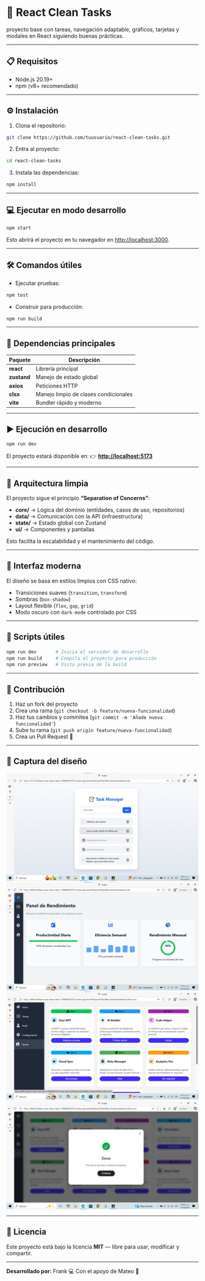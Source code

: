 # 🧹 React Clean Tasks

proyecto base con tareas, navegación adaptable, gráficos, tarjetas y modales en React siguiendo buenas prácticas.

---

## 📋 Requisitos

- Node.js 20.19+  
- npm (v8+ recomendado)

---

## ⚙️ Instalación

1. Clona el repositorio:

```bash
git clone https://github.com/tuusuario/react-clean-tasks.git
````

2. Entra al proyecto:

```bash
cd react-clean-tasks
```

3. Instala las dependencias:

```bash
npm install
```

---

## 💻 Ejecutar en modo desarrollo

```bash
npm start
```

Esto abrirá el proyecto en tu navegador en [http://localhost:3000](http://localhost:3000).

---

## 🛠️ Comandos útiles

* Ejecutar pruebas:

```bash
npm test
```

* Construir para producción:

```bash
npm run build
```

---

## 🧩 Dependencias principales

| Paquete     | Descripción                           |
| ----------- | ------------------------------------- |
| **react**   | Librería principal                    |
| **zustand** | Manejo de estado global               |
| **axios**   | Peticiones HTTP                       |
| **clsx**    | Manejo limpio de clases condicionales |
| **vite**    | Bundler rápido y moderno              |

---

## ▶️ Ejecución en desarrollo

```bash
npm run dev
```

El proyecto estará disponible en:
👉 **[http://localhost:5173](http://localhost:5173)**

---

## 🧠 Arquitectura limpia

El proyecto sigue el principio **“Separation of Concerns”**:

* **core/** → Lógica del dominio (entidades, casos de uso, repositorios)
* **data/** → Comunicación con la API (infraestructura)
* **state/** → Estado global con Zustand
* **ui/** → Componentes y pantallas

Esto facilita la escalabilidad y el mantenimiento del código.

---

## 🎨 Interfaz moderna

El diseño se basa en estilos limpios con CSS nativo:

* Transiciones suaves (`transition`, `transform`)
* Sombras (`box-shadow`)
* Layout flexible (`flex`, `gap`, `grid`)
* Modo oscuro con `dark-mode` controlado por CSS

---

## 🧰 Scripts útiles

```bash
npm run dev       # Inicia el servidor de desarrollo
npm run build     # Compila el proyecto para producción
npm run preview   # Vista previa de la build
```

---

## 🤝 Contribución

1. Haz un fork del proyecto
2. Crea una rama (`git checkout -b feature/nueva-funcionalidad`)
3. Haz tus cambios y commitea (`git commit -m 'Añade nueva funcionalidad'`)
4. Sube tu rama (`git push origin feature/nueva-funcionalidad`)
5. Crea un Pull Request 🚀

---

## 📸 Captura del diseño

![alt text](image.png)
![alt text](image-1.png)
![alt text](image-2.png)
![alt text](image-3.png)

---

## 📄 Licencia

Este proyecto está bajo la licencia **MIT** — libre para usar, modificar y compartir.

---

**Desarrollado por:** Frank 💻
Con el apoyo de Mateo 🤝

